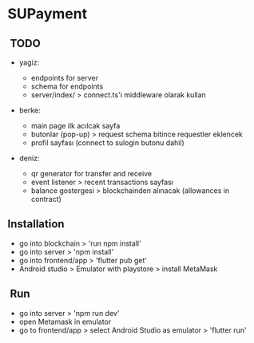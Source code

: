 # SUPayment

##  TODO

- yagiz:
  - endpoints for server
  - schema for endpoints
  - server/index/ > connect.ts'i middleware olarak kullan

- berke:
  - main page ilk acılcak sayfa
  - butonlar (pop-up) > request schema bitince requestler eklencek
  - profil sayfası (connect to sulogin butonu dahil)

- deniz:
  - qr generator for transfer and receive
  - event listener > recent transactions sayfası
  - balance gostergesi > blockchainden alınacak (allowances in contract)

## Installation

- go into blockchain > 'run npm install'
- go into server > 'npm install'
- go into frontend/app > 'flutter pub get'
- Android studio > Emulator with playstore > install MetaMask

##  Run

- go into server > 'npm run dev'
- open Metamask in emulator
- go to frontend/app > select Android Studio as emulator > 'flutter run'
